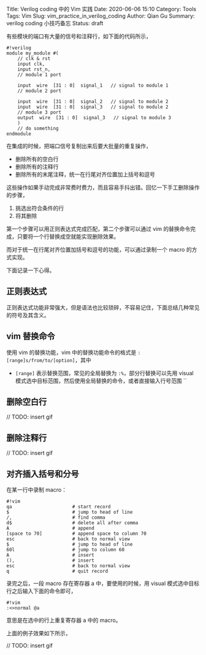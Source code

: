Title: Verilog coding 中的 Vim 实践
Date: 2020-06-06 15:10
Category: Tools
Tags: Vim
Slug: vim_practice_in_verilog_coding
Author: Qian Gu
Summary: verilog coding 小技巧备忘
Status: draft

有些模块的端口有大量的信号和注释行，如下面的代码所示，

    #!verilog
    module my_module #(
        // clk & rst
        input clk,
        input rst_n,
        // module 1 port
         
        input  wire  [31 : 0]  signal_1   // signal to module 1
        // module 2 port
        
        input  wire  [31 : 0]  signal_2   // signal to module 2
        input  wire  [31 : 0]  signal_3   // signal to module 2
        // module 3 port
        output  wire  [31 : 0]  signal_3   // signal to module 3
        )
        // do something
    endmodule

在集成的时候，把端口信号复制出来后要大批量的重复操作，

+ 删除所有的空白行
+ 删除所有的注释行
+ 删除所有的末尾注释，统一在行尾对齐位置加上括号和逗号

这些操作如果手动完成非常费时费力，而且容易手抖出错。回忆一下手工删除操作的步骤，

1. 挑选出符合条件的行
2. 将其删除

第一个步骤可以用正则表达式完成匹配，第二个步骤可以通过 vim 的替换命令完成，只要将一个行替换成空就能实现删除效果。

而对于统一在行尾对齐位置加括号和逗号的功能，可以通过录制一个 macro 的方式实现。

下面记录一下心得。

## 正则表达式

正则表达式功能非常强大，但是语法也比较琐碎，不容易记住，下面总结几种常见的符号及其含义。

## vim 替换命令

使用 vim 的替换功能，vim 中的替换功能命令的格式是 `:[range]s/from/to/[option]`，其中

+ `[range]` 表示替换范围，常见的全局替换为 `:%`，部分行替换可以先用 visual 模式选中目标范围，然后使用全局替换的命令，或者直接输入行号范围 ``

## 删除空白行

// TODO: insert gif

## 删除注释行

// TODO: insert gif

## 对齐插入括号和分号

在某一行中录制 macro：

    #!vim
    qa                      # start record
    $                       # jump to head of line
    /,                      # find comma
    d$                      # delete all after comma
    A                       # append
    [space to 70]           # append space to column 70
    esc                     # back to normal view
    $                       # jump to head of line
    60l                     # jump to column 60
    A                       # insert
    (),                     # insert 
    esc                     # back to normal view
    q                       # quit record

录完之后，一段 macro 存在寄存器 a 中，要使用的时候，用 visual 模式选中目标行之后输入下面的命令即可，

    #!vim
    :<>normal @a

意思是在选中的行上重复寄存器 a 中的 macro。

上面的例子效果如下所示，

// TODO: insert gif
